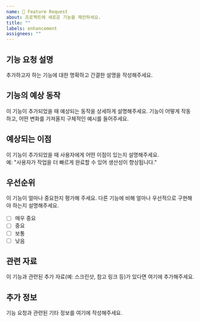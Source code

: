 ```yaml
---
name: 🚀 Feature Request
about: 프로젝트에 새로운 기능을 제안하세요.
title: ""
labels: enhancement
assignees: ""
---
```


## 기능 요청 설명

추가하고자 하는 기능에 대한 명확하고 간결한 설명을 작성해주세요.

## 기능의 예상 동작

이 기능이 추가되었을 때 예상되는 동작을 상세하게 설명해주세요. 기능이 어떻게 작동하고, 어떤 변화를 가져올지 구체적인 예시를 들어주세요.

## 예상되는 이점

이 기능이 추가되었을 때 사용자에게 어떤 이점이 있는지 설명해주세요.  
예: "사용자가 작업을 더 빠르게 완료할 수 있어 생산성이 향상됩니다."

## 우선순위

이 기능이 얼마나 중요한지 평가해 주세요. 다른 기능에 비해 얼마나 우선적으로 구현해야 하는지 설명해주세요.

- [ ] 매우 중요
- [ ] 중요
- [ ] 보통
- [ ] 낮음

## 관련 자료

이 기능과 관련된 추가 자료(예: 스크린샷, 참고 링크 등)가 있다면 여기에 추가해주세요.

## 추가 정보

기능 요청과 관련된 기타 정보를 여기에 작성해주세요.
